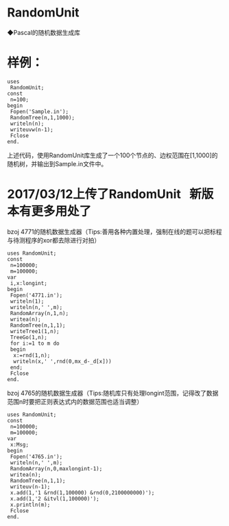 # RandomUnit
◆Pascal的随机数据生成库

# 样例：

```
uses
 RandomUnit;
const
 n=100;
begin
 Fopen('Sample.in');
 RandomTree(n,1,1000);
 writeln(n);
 writeuvw(n-1);
 Fclose
end.
```

上述代码，使用RandomUnit库生成了一个100个节点的、边权范围在[1,1000]的随机树，并输出到Sample.in文件中。







# 2017/03/12上传了RandomUnit   新版本有更多用处了      
bzoj 4771的随机数据生成器（Tips:善用各种内置处理，强制在线的题可以把标程与待测程序的xor都去除进行对拍）
```
uses RandomUnit;
const
 n=100000;
 m=100000;
var
 i,x:longint;
begin
 Fopen('4771.in');
 writeln(1);
 writeln(n,' ',m);
 RandomArray(n,1,n);
 writea(n);
 RandomTree(n,1,1);
 writeTree1(1,n);
 TreeGo(1,n);
 for i:=1 to m do
 begin
  x:=rnd(1,n);
  writeln(x,' ',rnd(0,mx_d-_d[x]))
 end;
 Fclose
end.
```


bzoj 4765的随机数据生成器（Tips:随机库只有处理longint范围，记得改了数据范围n时要把正则表达式内的数据范围也适当调整）
```
uses RandomUnit;
const
 n=100000;
 m=100000;
var
 x:Msg;
begin
 Fopen('4765.in');
 writeln(n,' ',m);
 RandomArray(n,0,maxlongint-1);
 writea(n);
 RandomTree(n,1,1);
 writeuv(n-1);
 x.add(1,'1 &rnd(1,100000) &rnd(0,2100000000)');
 x.add(1,'2 &itvl(1,100000)');
 x.println(m);
 Fclose
end.
```
